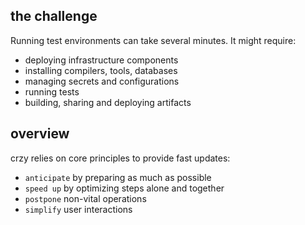 ## the challenge

Running test environments can take several minutes. It might require:

- deploying infrastructure components
- installing compilers, tools, databases
- managing secrets and configurations
- running tests
- building, sharing and deploying artifacts

## overview

crzy relies on core principles to provide fast updates: 

- `anticipate` by preparing as much as possible
- `speed up` by optimizing steps alone and together
- `postpone` non-vital operations
- `simplify` user interactions
